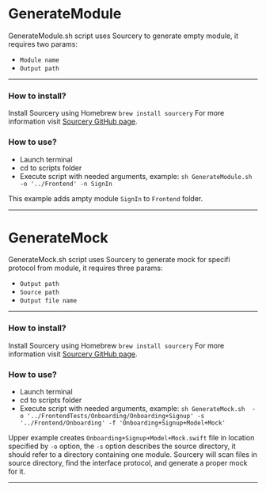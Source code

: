 # GenerateModule 

GenerateModule.sh script uses Sourcery to generate empty module, it requires two params:  

- `Module name`
- `Output path`

---

### How to install?

Install Sourcery using Homebrew `brew install sourcery`
For more information visit [Sourcery GitHub page](https://github.com/krzysztofzablocki/Sourcery).

### How to use?

- Launch terminal
- cd to scripts folder
- Execute script with needed arguments, example: `sh GenerateModule.sh  -o '../Frontend' -n SignIn`

This example adds ampty module `SignIn` to `Frontend` folder.

---

# GenerateMock

GenerateMock.sh script uses Sourcery to generate mock for specifi protocol from module, it requires three params:  

- `Output path`
- `Source path`
- `Output file name`

---

### How to install?

Install Sourcery using Homebrew `brew install sourcery`
For more information visit [Sourcery GitHub page](https://github.com/krzysztofzablocki/Sourcery).

### How to use?

- Launch terminal
- cd to scripts folder
- Execute script with needed arguments, example: `sh GenerateMock.sh  -o '../FrontendTests/Onboarding/Onboarding+Signup' -s '../Frontend/Onboarding' -f 'Onboarding+Signup+Model+Mock'`

Upper example creates `Onboarding+Signup+Model+Mock.swift` file in location specified by `-o` option, the `-s` option describes the source directory, it should refer to a directory containing one module. Sourcery will scan files in source directory, find the interface protocol, and generate a proper mock for it.

---
